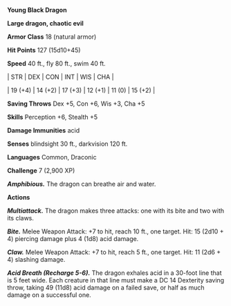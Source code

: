 **Young Black Dragon**

**Large dragon, chaotic evil**

**Armor Class** 18 (natural armor)

**Hit Points** 127 (15d10+45)

**Speed** 40 ft., fly 80 ft., swim 40 ft.

|   STR   |   DEX   |   CON   |   INT   |   WIS   |   CHA   |
  
| 19 (+4) | 14 (+2) | 17 (+3) | 12 (+1) | 11 (0) | 15 (+2) |

**Saving Throws** Dex +5, Con +6, Wis +3, Cha +5

**Skills** Perception +6, Stealth +5

**Damage Immunities** acid

**Senses** blindsight 30 ft., darkvision 120 ft.

**Languages** Common, Draconic

**Challenge** 7 (2,900 XP)

***Amphibious.*** The dragon can breathe air and water.

**Actions**

***Multiattack.*** The dragon makes three attacks: one with its bite and two with its claws.

***Bite.*** Melee Weapon Attack: +7 to hit, reach 10 ft., one target. Hit: 15 (2d10 + 4) piercing damage plus 4 (1d8) acid damage.

***Claw.*** Melee Weapon Attack: +7 to hit, reach 5 ft., one target. Hit: 11 (2d6 + 4) slashing damage.

***Acid Breath (Recharge 5-6).*** The dragon exhales acid in a 30-foot line that is 5 feet wide. Each creature in that line must make a DC 14 Dexterity saving throw, taking 49 (11d8) acid damage on a failed save, or half as much damage on a successful one.

